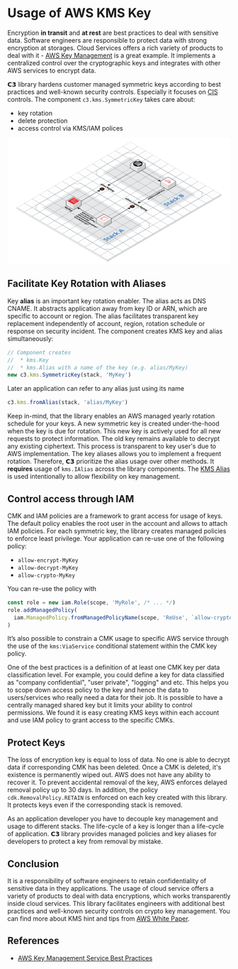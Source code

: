 # Usage of AWS KMS Key

Encryption **in transit** and **at rest** are best practices to deal with sensitive data. Software engineers are responsible to protect data with strong encryption at storages. Cloud Services offers a rich variety of products to deal with it - [AWS Key Management](https://aws.amazon.com/kms/) is a great example. It implements a centralized control over the cryptographic keys and integrates with other AWS services to encrypt data.

𝗖𝟯 library hardens customer managed symmetric keys according to best practices and well-known security controls. Especially it focuses on [CIS](https://www.cisecurity.org) controls. The component `c3.kms.SymmetricKey` takes care about:
* key rotation
* delete protection
* access control via KMS/IAM polices

![c3.kms.SymmetricKey](kms-key.svg "c3.kms.SymmetricKey")

## Facilitate Key Rotation with Aliases

Key **alias** is an important key rotation enabler. The alias acts as DNS CNAME. It abstracts application away from key ID or ARN, which are specific to account or region. The alias facilitates transparent key replacement independently of account, region, rotation schedule or response on security incident. The component creates KMS key and alias simultaneously:

```typescript
// Component creates
//  * kms.Key
//  * kms.Alias with a name of the key (e.g. alias/MyKey)
new c3.kms.SymmetricKey(stack, 'MyKey')
```

Later an application can refer to any alias just using its name

```typescript
c3.kms.fromAlias(stack, 'alias/MyKey')
```

Keep in-mind, that the library enables an AWS managed yearly rotation schedule for your keys. A new symmetric key is created under-the-hood when the key is due for rotation. This new key is actively used for all new requests to protect information. The old key remains available to decrypt any existing ciphertext. This process is transparent to key user's due to AWS implementation. The key aliases allows you to implement a frequent rotation. Therefore, 𝗖𝟯 prioritize the alias usage over other methods. It **requires** usage of `kms.IAlias` across the library components. The [KMS Alias](https://docs.aws.amazon.com/kms/latest/developerguide/programming-aliases.html) is used intentionally to allow flexibility on key management.


## Control access through IAM 

CMK and IAM policies are a framework to grant access for usage of keys. The default policy enables the root user in the account and allows to attach IAM policies. For each symmetric key, the library creates managed policies to enforce least privilege. Your application can re-use one of the following policy:
* `allow-encrypt-MyKey`
* `allow-decrypt-MyKey`
* `allow-crypto-MyKey`

You can re-use the policy with

```typescript
const role = new iam.Role(scope, 'MyRole', /* ... */)
role.addManagedPolicy(
  iam.ManagedPolicy.fromManagedPolicyName(scope, 'ReUse', `allow-crypto-MyKey`)
)
```

It’s also possible to constrain a CMK usage to specific AWS service through the use of the `kms:ViaService` conditional statement within the CMK key policy.

One of the best practices is a definition of at least one CMK key per data classification level. For example, you could define a key for data classified as "company confidential", "user private", "logging" and etc. This helps you to scope down access policy to the key and hence the data to users/services who really need a data for their job. It is possible to have a centrally managed shared key but it limits your ability to control permissions. We found it is easy creating KMS keys within each account and use IAM policy to grant access to the specific CMKs.


## Protect Keys

The loss of encryption key is equal to loss of data. No one is able to decrypt data if corresponding CMK has been deleted. Once a CMK is deleted, it's existence is permanently wiped out. AWS does not have any ability to recover it. To prevent accidental removal of the key, AWS enforces delayed removal policy up to 30 days.
In addition, the policy `cdk.RemovalPolicy.RETAIN` is enforced on each key created with this library. It protects keys even if the corresponding stack is removed.

As an application developer you have to decouple key management and usage to different stacks. The life-cycle of a key is longer than a life-cycle of application. 𝗖𝟯 library provides managed policies and key aliases for developers to protect a key from removal by mistake.


## Conclusion

It is a responsibility of software engineers to retain confidentiality of sensitive data in they applications. The usage of cloud service offers a variety of products to deal with data encryptions, which works transparently inside cloud services. This library facilitates engineers with additional best practices and well-known security controls on crypto key management. You can find more about KMS hint and tips from [AWS White Paper](https://d0.awsstatic.com/whitepapers/aws-kms-best-practices.pdf).


## References

* [AWS Key Management Service Best Practices](https://aws.amazon.com/blogs/security/new-whitepaper-available-aws-key-management-service-best-practices/)

